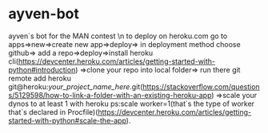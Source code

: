 # ayven-bot
ayven\`s bot for the MAN contest \n
to deploy on heroku.com go to apps=>new=>create new app=>deploy=> in deployment method choose github=>
add a repo=>deploy=>install heroku cli(https://devcenter.heroku.com/articles/getting-started-with-python#introduction) =>clone your repo into local folder=>
run there git remote add heroku git@heroku:*your_project_name_here*.git(https://stackoverflow.com/questions/5129598/how-to-link-a-folder-with-an-existing-heroku-app)
=>scale your dynos to at least 1 with heroku ps:scale worker=1(that\`s the type of worker that\`s declared in Procfile)(https://devcenter.heroku.com/articles/getting-started-with-python#scale-the-app).
